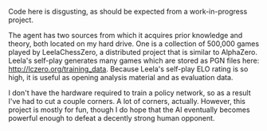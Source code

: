 Code here is disgusting, as should be expected from a work-in-progress project.

The agent has two sources from which it acquires prior knowledge and theory, both located on my hard drive. One is a collection of 500,000 games played by LeelaChessZero, a distributed project that is similar to AlphaZero. Leela's self-play generates many games which are stored as PGN files here: http://lczero.org/training_data. Because Leela's self-play ELO rating is so high, it is useful as opening analysis material and as evaluation data.

I don't have the hardware required to train a policy network, so as a result I've had to cut a couple corners. A lot of corners, actually. However, this project is mostly for fun, though I do hope that the AI eventually becomes powerful enough to defeat a decently strong human opponent.
